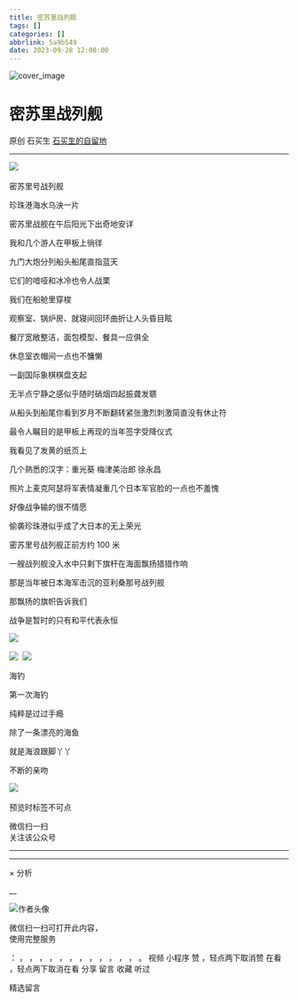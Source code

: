 ```yaml
---
title: 密苏里战列舰
tags: []
categories: []
abbrlink: 5a9b549
date: 2023-09-28 12:00:00
---
```


![cover_image](20230928密苏里战列舰/img1.jpg)

#  密苏里战列舰

原创  石买生  [ 石买生的自留地 ](javascript:void\(0\);)

__ _ _ _ _

![](20230928密苏里战列舰/img2.jpg)
​

密苏里号战列舰

  

珍珠港海水乌泱一片

密苏里战舰在午后阳光下出奇地安详

我和几个游人在甲板上徜徉

九门大炮分列船头船尾直指蓝天

它们的喑哑和冰冷也令人战栗

我们在船舱里穿梭

观察室、锅炉房、就寝间回环曲折让人头昏目眩

餐厅宽敞整洁，面包模型、餐具一应俱全

休息室衣帽间一点也不慵懒

一副国际象棋棋盘支起

无半点宁静之感似乎随时硝烟四起振聋发聩

从船头到船尾你看到岁月不断翻转紧张激烈刺激简直没有休止符

最令人瞩目的是甲板上再现的当年签字受降仪式

我看见了发黄的纸页上

几个熟悉的汉字：重光葵  梅津美治郎  徐永昌

照片上麦克阿瑟将军表情凝重几个日本军官脸的一点也不羞愧

好像战争输的很不情愿

偷袭珍珠港似乎成了大日本的无上荣光

密苏里号战列舰正前方约  100  米

一艘战列舰没入水中只剩下旗杆在海面飘扬猎猎作响

那是当年被日本海军击沉的亚利桑那号战列舰

那飘扬的旗帜告诉我们

战争是暂时的只有和平代表永恒

![](20230928密苏里战列舰/img3.jpg)
​

  

  

![](20230928密苏里战列舰/img4.jpg)
​
![](20230928密苏里战列舰/img5.jpg)
​

  

  

海钓

  

第一次海钓

纯粹是过过手瘾

除了一条漂亮的海鱼

就是海浪跟脚丫丫

不断的亲吻

  

![](20230928密苏里战列舰/img6.jpg)
​

  

预览时标签不可点

微信扫一扫  
关注该公众号





****



****



×  分析

__

![作者头像](shared/img1.png)

微信扫一扫可打开此内容，  
使用完整服务

：  ，  ，  ，  ，  ，  ，  ，  ，  ，  ，  ，  ，  。  视频  小程序  赞  ，轻点两下取消赞  在看  ，轻点两下取消在看
分享  留言  收藏  听过

精选留言

